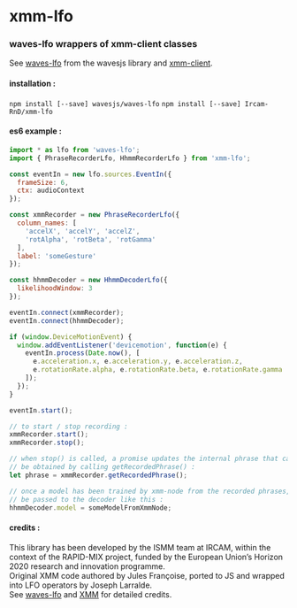 # xmm-lfo
### waves-lfo wrappers of xmm-client classes

See [waves-lfo](https://github.com/wavesjs/waves-lfo) from the wavesjs library
and [xmm-client](https://github.com/Ircam-RnD/xmm-client).

#### installation :

`npm install [--save] wavesjs/waves-lfo`
`npm install [--save] Ircam-RnD/xmm-lfo`

#### es6 example :

```JavaScript
import * as lfo from 'waves-lfo';
import { PhraseRecorderLfo, HhmmRecorderLfo } from 'xmm-lfo';

const eventIn = new lfo.sources.EventIn({
  frameSize: 6,
  ctx: audioContext
});

const xmmRecorder = new PhraseRecorderLfo({
  column_names: [
    'accelX', 'accelY', 'accelZ',
    'rotAlpha', 'rotBeta', 'rotGamma'
  ],
  label: 'someGesture'
});

const hhmmDecoder = new HhmmDecoderLfo({
  likelihoodWindow: 3
});

eventIn.connect(xmmRecorder);
eventIn.connect(hhmmDecoder);

if (window.DeviceMotionEvent) {
  window.addEventListener('devicemotion', function(e) {
    eventIn.process(Date.now(), [
      e.acceleration.x, e.acceleration.y, e.acceleration.z,
      e.rotationRate.alpha, e.rotationRate.beta, e.rotationRate.gamma
    ]);
  });
}

eventIn.start();

// to start / stop recording :
xmmRecorder.start();
xmmRecorder.stop();

// when stop() is called, a promise updates the internal phrase that can
// be obtained by calling getRecordedPhrase() :
let phrase = xmmRecorder.getRecordedPhrase();

// once a model has been trained by xmm-node from the recorded phrases, it can
// be passed to the decoder like this :
hhmmDecoder.model = someModelFromXmmNode;
```

#### credits :

This library has been developed by the ISMM team at IRCAM, within the context of the RAPID-MIX project, funded by the European Union’s Horizon 2020 research and innovation programme.  
Original XMM code authored by Jules Françoise, ported to JS and wrapped into LFO operators by Joseph Larralde.  
See [waves-lfo](https://github.com/wavejs/waves-lfo) and [XMM](https://github.com/Ircam-RnD/xmm) for detailed credits.
